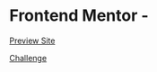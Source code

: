 # Frontend Mentor - <Project Name>
[Preview Site](https://jagpratap.github.io/NFTPreviewCard)

[Challenge](https://www.frontendmentor.io/challenges/nft-preview-card-component-SbdUL_w0U)